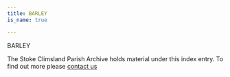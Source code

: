 ```yaml
---
title: BARLEY
is_name: true

---
```


BARLEY


The Stoke Climsland Parish Archive holds material under this index entry. To find out more please [contact us](/contact/)
